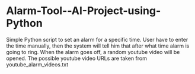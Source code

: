 # Alarm-Tool--AI-Project-using-Python
Simple Python script to set an alarm for a specific time. User have to enter the time manually, then the system will tell him that after what time alarm is going to ring. When the alarm goes off, a random youtube video will be opened. The possible youtube video URLs are taken from youtube_alarm_videos.txt

